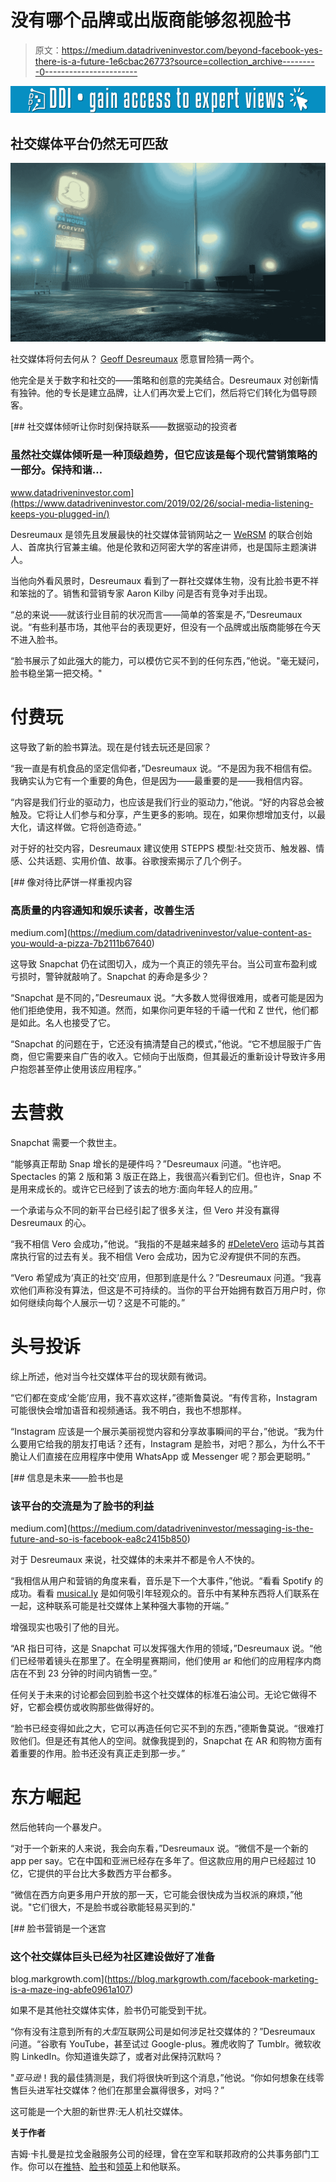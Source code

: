 # 没有哪个品牌或出版商能够忽视脸书

> 原文：<https://medium.datadriveninvestor.com/beyond-facebook-yes-there-is-a-future-1e6cbac26773?source=collection_archive---------0----------------------->

[![](img/830593783dbfb2b2c3ad8bf3c74f3ac8.png)](http://www.track.datadriveninvestor.com/1B9E)

## 社交媒体平台仍然无可匹敌

![](img/87311ad10ffbedd54396243aeb10bbce.png)

社交媒体将何去何从？ [Geoff Desreumaux](https://twitter.com/Geoffdx) 愿意冒险猜一两个。

他完全是关于数字和社交的——策略和创意的完美结合。Desreumaux 对创新情有独钟。他的专长是建立品牌，让人们再次爱上它们，然后将它们转化为倡导顾客。

[](https://www.datadriveninvestor.com/2019/02/26/social-media-listening-keeps-you-plugged-in/) [## 社交媒体倾听让你时刻保持联系——数据驱动的投资者

### 虽然社交媒体倾听是一种顶级趋势，但它应该是每个现代营销策略的一部分。保持和谐…

www.datadriveninvestor.com](https://www.datadriveninvestor.com/2019/02/26/social-media-listening-keeps-you-plugged-in/) 

Desreumaux 是领先且发展最快的社交媒体营销网站之一 [WeRSM](https://twitter.com/WeRSM) 的联合创始人、首席执行官兼主编。他是伦敦和迈阿密大学的客座讲师，也是国际主题演讲人。

当他向外看风景时，Desreumaux 看到了一群社交媒体生物，没有比脸书更不祥和笨拙的了。销售和营销专家 Aaron Kilby 问是否有竞争对手出现。

“总的来说——就该行业目前的状况而言——简单的答案是*不*，”Desreumaux 说。“有些利基市场，其他平台的表现更好，但没有一个品牌或出版商能够在今天不进入脸书。

“脸书展示了如此强大的能力，可以模仿它买不到的任何东西，”他说。"毫无疑问，脸书稳坐第一把交椅。"

# **付费玩**

这导致了新的脸书算法。现在是付钱去玩还是回家？

“我一直是有机食品的坚定信仰者，”Desreumaux 说。“不是因为我不相信有偿。我确实认为它有一个重要的角色，但是因为——最重要的是——我相信内容。

“内容是我们行业的驱动力，也应该是我们行业的驱动力，”他说。“好的内容总会被触及。它将让人们参与和分享，产生更多的影响。现在，如果你想增加支付，以最大化，请这样做。它将创造奇迹。”

对于好的社交内容，Desreumaux 建议使用 STEPPS 模型:社交货币、触发器、情感、公共话题、实用价值、故事。谷歌搜索揭示了几个例子。

[](https://medium.com/datadriveninvestor/value-content-as-you-would-a-pizza-7b2111b67640) [## 像对待比萨饼一样重视内容

### 高质量的内容通知和娱乐读者，改善生活

medium.com](https://medium.com/datadriveninvestor/value-content-as-you-would-a-pizza-7b2111b67640) 

这导致 Snapchat 仍在试图切入，成为一个真正的领先平台。当公司宣布盈利或亏损时，警钟就敲响了。Snapchat 的寿命是多少？

“Snapchat 是不同的，”Desreumaux 说。“大多数人觉得很难用，或者可能是因为他们拒绝使用，我不知道。然而，如果你问更年轻的千禧一代和 Z 世代，他们都是如此。名人也接受了它。

“Snapchat 的问题在于，它还没有搞清楚自己的模式，”他说。“它不想屈服于广告商，但它需要来自广告的收入。它倾向于出版商，但其最近的重新设计导致许多用户抱怨甚至停止使用该应用程序。”

# **去营救**

Snapchat 需要一个救世主。

“能够真正帮助 Snap 增长的是硬件吗？”Desreumaux 问道。“也许吧。Spectacles 的第 2 版和第 3 版正在路上，我很高兴看到它们。但也许，Snap 不是用来成长的。或许它已经到了该去的地方:面向年轻人的应用。”

一个承诺与众不同的新平台已经引起了很多关注，但 Vero 并没有赢得 Desreumaux 的心。

“我不相信 Vero 会成功，”他说。“我指的不是越来越多的 [#DeleteVero](https://twitter.com/search?q=%23DeleteVero) 运动与其首席执行官的过去有关。我不相信 Vero 会成功，因为它*没有*提供不同的东西。

“Vero 希望成为‘真正的社交’应用，但那到底是什么？”Desreumaux 问道。“我喜欢他们声称没有算法，但这是不可持续的。当你的平台开始拥有数百万用户时，你如何继续向每个人展示一切？这是不可能的。”

# **头号投诉**

综上所述，他对当今社交媒体平台的现状颇有微词。

“它们都在变成‘全能’应用，我不喜欢这样，”德斯鲁莫说。“有传言称，Instagram 可能很快会增加语音和视频通话。我不明白，我也不想那样。

“Instagram 应该是一个展示美丽视觉内容和分享故事瞬间的平台，”他说。“我为什么要用它给我的朋友打电话？还有，Instagram 是脸书，对吧？那么，为什么不干脆让人们直接在应用程序中使用 WhatsApp 或 Messenger 呢？那会更聪明。”

[](https://medium.com/datadriveninvestor/messaging-is-the-future-and-so-is-facebook-ea8c2415b850) [## 信息是未来——脸书也是

### 该平台的交流是为了脸书的利益

medium.com](https://medium.com/datadriveninvestor/messaging-is-the-future-and-so-is-facebook-ea8c2415b850) 

对于 Desreumaux 来说，社交媒体的未来并不都是令人不快的。

“我相信从用户和营销的角度来看，音乐是下一个大事件，”他说。“看看 Spotify 的成功。看看 [musical.ly](https://t.co/8nYjbLbGsw) 是如何吸引年轻观众的。音乐中有某种东西将人们联系在一起，这种联系可能是社交媒体上某种强大事物的开端。”

增强现实也吸引了他的目光。

“AR 指日可待，这是 Snapchat 可以发挥强大作用的领域，”Desreumaux 说。“他们已经带着镜头在那里了。在全明星赛期间，他们使用 ar 和他们的应用程序内商店在不到 23 分钟的时间内销售一空。”

任何关于未来的讨论都会回到脸书这个社交媒体的标准石油公司。无论它做得不好，它都会模仿或收购那些做得好的。

“脸书已经变得如此之大，它可以再造任何它买不到的东西，”德斯鲁莫说。“很难打败他们。但是还有其他人的空间。就像我提到的，Snapchat 在 AR 和购物方面有着重要的作用。脸书还没有真正走到那一步。”

# **东方崛起**

然后他转向一个暴发户。

“对于一个新来的人来说，我会向东看，”Desreumaux 说。“微信不是一个新的 app per say。它在中国和亚洲已经存在多年了。但这款应用的用户已经超过 10 亿，它提供的平台比大多数西方平台都多。

“微信在西方向更多用户开放的那一天，它可能会很快成为当权派的麻烦，”他说。"它们很大，不是脸书或谷歌能轻易买到的."

[](https://blog.markgrowth.com/facebook-marketing-is-a-maze-ing-abfe0961a107) [## 脸书营销是一个迷宫

### 这个社交媒体巨头已经为社区建设做好了准备

blog.markgrowth.com](https://blog.markgrowth.com/facebook-marketing-is-a-maze-ing-abfe0961a107) 

如果不是其他社交媒体实体，脸书仍可能受到干扰。

“你有没有注意到所有的*大型*互联网公司是如何涉足社交媒体的？”Desreumaux 问道。“谷歌有 YouTube，甚至试过 Google-plus。雅虎收购了 Tumblr。微软收购 LinkedIn。你知道谁失踪了，或者对此保持沉默吗？

"*亚马逊*！我的最佳猜测是，我们将很快听到这个消息，”他说。“你如何想象在线零售巨头进军社交媒体？他们在那里会赢得很多，对吗？”

这可能是一个大胆的新世界:无人机社交媒体。

**关于作者**

吉姆·卡扎曼是拉戈金融服务公司的经理，曾在空军和联邦政府的公共事务部门工作。你可以在[推特](https://twitter.com/JKatzaman)、[脸书](https://www.facebook.com/jim.katzaman)和[领英](https://www.linkedin.com/in/jim-katzaman-33641b21/)上和他联系。